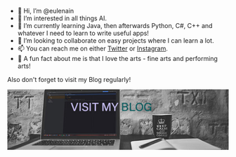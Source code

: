 - 👋 Hi, I’m @eulenain
- 👀 I’m interested in all things AI.
- 🌱 I’m currently learning Java, then afterwards Python, C#, C++ and whatever I need to learn to write useful apps!
- 💞️ I’m looking to collaborate on easy projects where I can learn a lot.
- 📫 You can reach me on either [Twitter](https://twitter.com/eulenain) or [Instagram](https://www.instagram.com/eulenain/). 
- 🎨 A fun fact about me is that I love the arts - fine arts and performing arts!

Also don't forget to visit my Blog regularly!

<p align="center">
  <a href="https://eulenain.wixsite.com/home">
  <img src="https://github.com/eulenain/eulenain/blob/main/github-link-header.jpg" title="Eulenain's Blog">
  </a>
</p>
